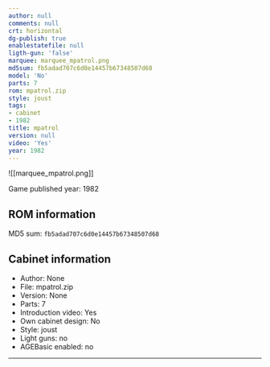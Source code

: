```yaml
---
author: null
comments: null
crt: horizontal
dg-publish: true
enablestatefile: null
ligth-gun: 'false'
marquee: marquee_mpatrol.png
md5sum: fb5adad707c6d0e14457b67348507d68
model: 'No'
parts: 7
rom: mpatrol.zip
style: joust
tags:
- cabinet
- 1982
title: mpatrol
version: null
video: 'Yes'
year: 1982
---
```


![[marquee_mpatrol.png]]

Game published year: 1982

## ROM information

MD5 sum: `fb5adad707c6d0e14457b67348507d68` 

## Cabinet information

- Author: None
- File: mpatrol.zip
- Version: None
- Parts: 7
- Introduction video: Yes
- Own cabinet design: No
- Style: joust
- Light guns: no
- AGEBasic enabled: no

---

